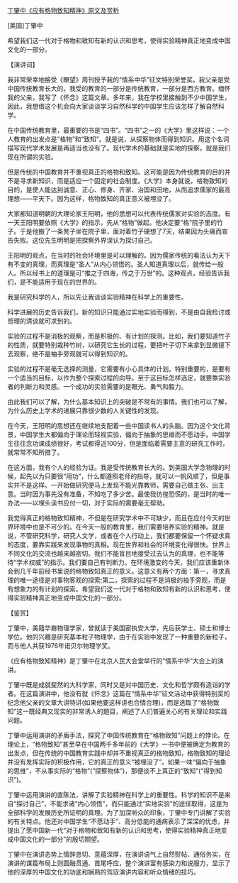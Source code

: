 [丁肇中《应有格物致知精神》原文及赏析](https://www.vrrw.net/wx/14543.html)

[美国]丁肇中

希望我们这一代对于格物和致知有新的认识和思考，使得实验精神真正地变成中国文化的一部分。

【演讲词】

我非常荣幸地接受《瞭望》周刊授予我的“情系中华”征文特别荣誉奖。我父亲是受中国传统教育长大的，我受的教育的一部分是传统教育，一部分是西方教育。缅怀我的父亲，我写了《怀念》这篇文章。多年来，我在学校里接触到不少中国学生，因此，我想借这个机会向大家谈谈学习自然科学的中国学生应该怎样了解自然科学。

在中国传统教育里，最重要的书是“四书”。“四书”之一的《大学》里这样说：一个人教育的出发点是“格物”和“致知”。就是说，从探察物体而得到知识。用这个名词描写现代学术发展是再适当也没有了。现代学术的基础就是实地的探察，就是我们现在所谓的实验。

但是传统的中国教育并不重视真正的格物和致知。这可能是因为传统教育的目的并不是寻求新知识，而是适应一个固定的社会制度。《大学》本身就说，格物致知的目的，是使人能达到诚意、正心、修身、齐家、治国和田地，从而追求儒家的最高理想——平天下。因为这样，格物致知的真正意义被埋没了。

大家都知道明朝的大理论家王阳明，他的思想可以代表传统儒家对实验的态度。有一天王阳明要依照《大学》的指示，先从“格物”做起。他决定要“格”院子里的竹子。于是他搬了一条凳子坐在院子里，面对着竹子硬想了7天，结果因为头痛而宣告失败。这位先生明明是把探察外界误认为探讨自己。

王阳明的观点，在当时的社会环境里是可以理解的。因为儒家传统的看法认为天下有不变的真理，而真理是“圣人”从内心领悟的。圣人知道真理以后，就传给一般人。所以经书上的道理是可“推之于四海，传之于万世”的。这种观点，经验告诉我们，是不能适用于现在的世界的。

我是研究科学的人，所以先让我谈谈实验精神在科学上的重要性。

科学进展的历史告诉我们，新的知识只能通过实地实验而得到，不是由自我检讨或哲理的清谈就可求到的。

实验的过程不是消极的观察，而是积极的、有计划的探测。比如，我们要知道竹子的性质，就要特别栽种竹树，以研究它生长的过程，要把叶子切下来拿到显微镜下去观察，绝不是袖手旁观就可以得到知识的。

实验的过程不是毫无选择的测量，它需要有小心具体的计划。特别重要的，是要有一个适当的目标，以作为整个探索过程的向导。至于这目标怎样选定，就要靠实验者的判断力和灵感。一个成功的实验需要的是眼光、勇气和毅力。

由此我们可以了解，为什么基本知识上的突破是不常有的事情。我们也可以了解，为什么历史上学术的进展只靠很少数的人关键性的发现。

在今天，王阳明的思想还在继续地支配着一些中国读书人的头脑。因为这个文化背景，中国学生大都偏向于理论而轻视实验，偏向于抽象的思维而不愿动手。中国学生往往念功课成绩很好，考试都得近100分，但是面临着需要主意的研究工作时，就常常不知所措了。

在这方面，我有个人的经验为证。我是受传统教育长大的。到美国大学念物理的时候，起先以为只要很“用功”，什么都遵照老师的指导，就可以一帆风顺了，但是事实并不是这样。一开始做研究便马上发现不能光靠教师，需要自己做主张、出主意。当时因为事先没有准备，不知吃了多少苦。最使我彷徨恐慌的，是当时的唯一办法——以埋头读书应付一切，对于实际的需要毫无帮助。

我觉得真正的格物致知精神，不但是在研究学术中不可缺少，而且在应付今天的世界环境中也是不可少的。在今天一般的教育里，我们需要培养实验的精神。就是说，不管研究科学，研究人文学，或者在个人行动上，我们都要保留一个怀疑求真的态度，要靠实践来发现事物的真相。现在世界和社会的环境变化得很快。世界上不同文化的交流也越来越密切。我们不能盲目地接受过去认为的真理，也不能等待“学术权威”的指示。我们要自己有判断力。在环境激变的今天，我们应该重新体会到几千年前经书里说的格物致知真正的意义。这意义有两个方面：第一，寻求真理的唯一途径是对事物客观的探索;第二，探索的过程不是消极的袖手旁观，而是有想象力的有计划的探索。希望我们这一代对于格物和致知有新的认识和思考，使得实验精神真正地变成中国文化的一部分。



【鉴赏】

丁肇中，美籍华裔物理学家，曾就读于美国密执安大学，先后获学士、硕士和博士学位。他的兴趣是研究基本粒子物理学，由于在实验中发现了一种重要的新粒子，而与他人共获1976年诺贝尔物理学奖。

《应有格物致知精神》是丁肇中在北京人民大会堂举行的“情系中华”大会上的演讲。

丁肇中既是成就斐然的大科学家，同时又是对中国历史、文化和哲学颇有造诣的学者。在这篇演讲中，他没有就《怀念》这篇在“情系中华”征文活动中获得特别奖的纪念他父亲的文章大讲特讲(如果他要这样讲也合情合理)，而是选取了“格物致知”这一既经典又现实的非常诱人的题目，阐述了人们普遍关心的有关理论和实践问题。

丁肇中运用演讲的矛盾手法，探究了中国传统教育在“格物致知”问题上的悖论。在理论上，“格物致知”甚至早在中国两千多年前的《大学》一书中便被确定为教育的出发点，但在传统的中国教育实践中却并不重视真正的格物致知，格物致知的理论并没有发挥实际的积极作用，它的真正的意义“被埋没了”。如果一味“偏向于抽象的思维”，不从事实际的“格物”(“探察物体”)，那便谈不上真正的“致知”(“得到知识”)。

丁肇中运用演讲的直陈法，讲解了实验精神在科学上的重要性。科学的知识不是来自“探讨自己”，不能求诸“内心领悟”，而只能通过“实地实验”的途径取得，这是为全部科学的发展历史所证明的真理。为了加深听众的印象，丁肇中专门讲解了实验的有关特点。他还对中国学生“不愿动手”、高分低能的通病表示了深深的忧虑，并提出了愿中国新一代“对于格物和致知有新的认识和思考，使得实验精神真正地变成中国文化的一部分”的殷切期望。

丁肇中在演讲态势上情辞恳切、意蕴深厚，在演讲语气上自然熨帖、通俗务实，在演讲的谋篇布局上则圆融贯通、首尾呼应，整个演讲富有感染力和说服力，显示了他的深厚的中国文化的功底和娴熟的驾驭演讲内容和听众情绪的技巧。

